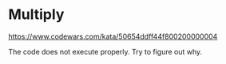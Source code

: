 # Multiply

https://www.codewars.com/kata/50654ddff44f800200000004

The code does not execute properly. Try to figure out why.
